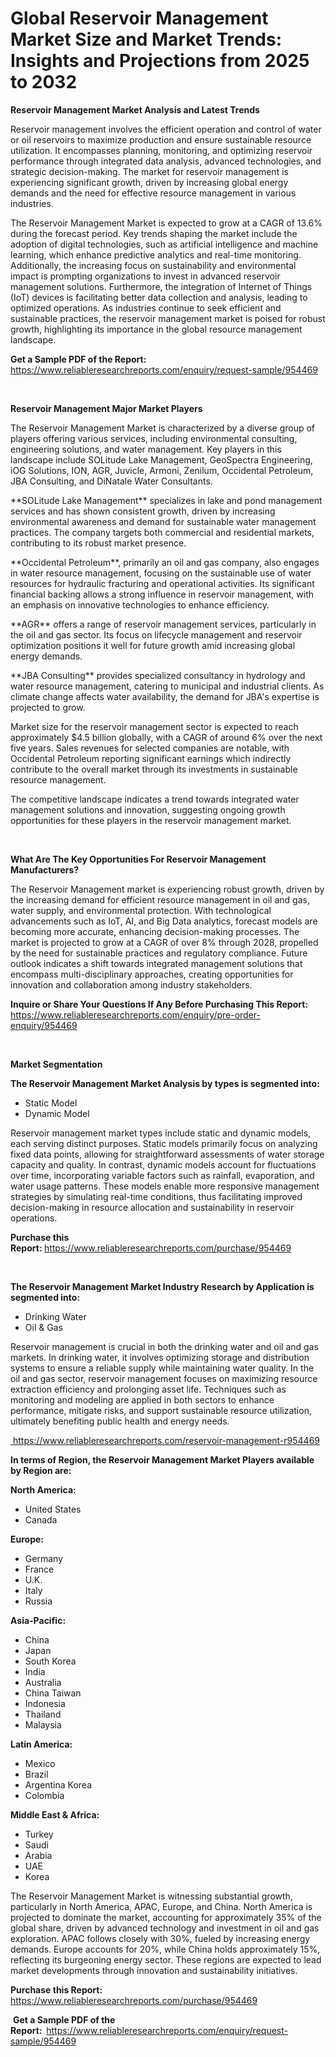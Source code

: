 <p><h1>Global Reservoir Management Market Size and Market Trends: Insights and Projections from 2025 to 2032</h1></p><p><strong>Reservoir Management Market Analysis and Latest Trends</strong></p>
<p><p>Reservoir management involves the efficient operation and control of water or oil reservoirs to maximize production and ensure sustainable resource utilization. It encompasses planning, monitoring, and optimizing reservoir performance through integrated data analysis, advanced technologies, and strategic decision-making. The market for reservoir management is experiencing significant growth, driven by increasing global energy demands and the need for effective resource management in various industries. </p><p>The Reservoir Management Market is expected to grow at a CAGR of 13.6% during the forecast period. Key trends shaping the market include the adoption of digital technologies, such as artificial intelligence and machine learning, which enhance predictive analytics and real-time monitoring. Additionally, the increasing focus on sustainability and environmental impact is prompting organizations to invest in advanced reservoir management solutions. Furthermore, the integration of Internet of Things (IoT) devices is facilitating better data collection and analysis, leading to optimized operations. As industries continue to seek efficient and sustainable practices, the reservoir management market is poised for robust growth, highlighting its importance in the global resource management landscape.</p></p>
<p><strong>Get a Sample PDF of the Report:&nbsp;</strong> <a href="https://www.reliableresearchreports.com/enquiry/request-sample/954469?utm_campaign=3654&utm_medium=2&utm_source=Github&utm_content=ia&utm_term=18042025&utm_id=reservoir-management">https://www.reliableresearchreports.com/enquiry/request-sample/954469</a></p>
<p>&nbsp;</p>
<p><strong>Reservoir Management Major Market Players</strong></p>
<p><p>The Reservoir Management Market is characterized by a diverse group of players offering various services, including environmental consulting, engineering solutions, and water management. Key players in this landscape include SOLitude Lake Management, GeoSpectra Engineering, iOG Solutions, ION, AGR, Juvicle, Armoni, Zenilum, Occidental Petroleum, JBA Consulting, and DiNatale Water Consultants.</p><p>**SOLitude Lake Management** specializes in lake and pond management services and has shown consistent growth, driven by increasing environmental awareness and demand for sustainable water management practices. The company targets both commercial and residential markets, contributing to its robust market presence.</p><p>**Occidental Petroleum**, primarily an oil and gas company, also engages in water resource management, focusing on the sustainable use of water resources for hydraulic fracturing and operational activities. Its significant financial backing allows a strong influence in reservoir management, with an emphasis on innovative technologies to enhance efficiency.</p><p>**AGR** offers a range of reservoir management services, particularly in the oil and gas sector. Its focus on lifecycle management and reservoir optimization positions it well for future growth amid increasing global energy demands.</p><p>**JBA Consulting** provides specialized consultancy in hydrology and water resource management, catering to municipal and industrial clients. As climate change affects water availability, the demand for JBA's expertise is projected to grow.</p><p>Market size for the reservoir management sector is expected to reach approximately $4.5 billion globally, with a CAGR of around 6% over the next five years. Sales revenues for selected companies are notable, with Occidental Petroleum reporting significant earnings which indirectly contribute to the overall market through its investments in sustainable resource management.</p><p>The competitive landscape indicates a trend towards integrated water management solutions and innovation, suggesting ongoing growth opportunities for these players in the reservoir management market.</p></p>
<p>&nbsp;</p>
<p><strong>What Are The Key Opportunities For Reservoir Management Manufacturers?</strong></p>
<p><p>The Reservoir Management market is experiencing robust growth, driven by the increasing demand for efficient resource management in oil and gas, water supply, and environmental protection. With technological advancements such as IoT, AI, and Big Data analytics, forecast models are becoming more accurate, enhancing decision-making processes. The market is projected to grow at a CAGR of over 8% through 2028, propelled by the need for sustainable practices and regulatory compliance. Future outlook indicates a shift towards integrated management solutions that encompass multi-disciplinary approaches, creating opportunities for innovation and collaboration among industry stakeholders.</p></p>
<p><strong>Inquire or Share Your Questions If Any Before Purchasing This Report:</strong> <a href="https://www.reliableresearchreports.com/enquiry/pre-order-enquiry/954469?utm_campaign=3654&utm_medium=2&utm_source=Github&utm_content=ia&utm_term=18042025&utm_id=reservoir-management">https://www.reliableresearchreports.com/enquiry/pre-order-enquiry/954469</a></p>
<p>&nbsp;</p>
<p><strong>Market Segmentation</strong></p>
<p><strong>The Reservoir Management Market Analysis by types is segmented into:</strong></p>
<p><ul><li>Static Model</li><li>Dynamic Model</li></ul></p>
<p><p>Reservoir management market types include static and dynamic models, each serving distinct purposes. Static models primarily focus on analyzing fixed data points, allowing for straightforward assessments of water storage capacity and quality. In contrast, dynamic models account for fluctuations over time, incorporating variable factors such as rainfall, evaporation, and water usage patterns. These models enable more responsive management strategies by simulating real-time conditions, thus facilitating improved decision-making in resource allocation and sustainability in reservoir operations.</p></p>
<p><strong>Purchase this Report:&nbsp;</strong><a href="https://www.reliableresearchreports.com/purchase/954469?utm_campaign=3654&utm_medium=2&utm_source=Github&utm_content=ia&utm_term=18042025&utm_id=reservoir-management">https://www.reliableresearchreports.com/purchase/954469</a></p>
<p>&nbsp;</p>
<p><strong>The Reservoir Management Market Industry Research by Application is segmented into:</strong></p>
<p><ul><li>Drinking Water</li><li>Oil & Gas</li></ul></p>
<p><p>Reservoir management is crucial in both the drinking water and oil and gas markets. In drinking water, it involves optimizing storage and distribution systems to ensure a reliable supply while maintaining water quality. In the oil and gas sector, reservoir management focuses on maximizing resource extraction efficiency and prolonging asset life. Techniques such as monitoring and modeling are applied in both sectors to enhance performance, mitigate risks, and support sustainable resource utilization, ultimately benefiting public health and energy needs.</p></p>
<p><a href="https://www.reliableresearchreports.com/reservoir-management-r954469?utm_campaign=3654&utm_medium=2&utm_source=Github&utm_content=ia&utm_term=18042025&utm_id=reservoir-management">&nbsp;https://www.reliableresearchreports.com/reservoir-management-r954469</a></p>
<p><strong>In terms of Region, the Reservoir Management Market Players available by Region are:</strong></p>
<p>
    <p> <strong> North America: </strong>
        <ul>
            <li>United States</li>
            <li>Canada</li>
        </ul>
        </p> 
    <p> <strong> Europe: </strong>
        <ul>
            <li>Germany</li>
            <li>France</li>
            <li>U.K.</li>
            <li>Italy</li>
            <li>Russia</li>
        </ul>
        </p> 
    <p> <strong> Asia-Pacific: </strong>
        <ul>
            <li>China</li>
            <li>Japan</li>
            <li>South Korea</li>
            <li>India</li>
            <li>Australia</li>
            <li>China Taiwan</li>
            <li>Indonesia</li>
            <li>Thailand</li>
            <li>Malaysia</li>
        </ul>
        </p> 
    <p> <strong> Latin America: </strong>
        <ul>
            <li>Mexico</li>
            <li>Brazil</li>
            <li>Argentina Korea</li>
            <li>Colombia</li>
        </ul>
        </p> 
    <p> <strong> Middle East & Africa: </strong>
        <ul>
            <li>Turkey</li>
            <li>Saudi</li>
            <li>Arabia</li>
            <li>UAE</li>
            <li>Korea</li>
        </ul>
    </p>
    </p>
<p><p>The Reservoir Management Market is witnessing substantial growth, particularly in North America, APAC, Europe, and China. North America is projected to dominate the market, accounting for approximately 35% of the global share, driven by advanced technology and investment in oil and gas exploration. APAC follows closely with 30%, fueled by increasing energy demands. Europe accounts for 20%, while China holds approximately 15%, reflecting its burgeoning energy sector. These regions are expected to lead market developments through innovation and sustainability initiatives.</p></p>
<p><strong>Purchase this Report: </strong><a href="https://www.reliableresearchreports.com/purchase/954469?utm_campaign=3654&utm_medium=2&utm_source=Github&utm_content=ia&utm_term=18042025&utm_id=reservoir-management">https://www.reliableresearchreports.com/purchase/954469</a></p>
<p>&nbsp;<strong>Get a Sample PDF of the Report:&nbsp;&nbsp;</strong><a href="https://www.reliableresearchreports.com/enquiry/request-sample/954469?utm_campaign=3654&utm_medium=2&utm_source=Github&utm_content=ia&utm_term=18042025&utm_id=reservoir-management">https://www.reliableresearchreports.com/enquiry/request-sample/954469</a></p>
<p><strong></strong></p>
<p><p></p><p></p><p></p></p>